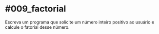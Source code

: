 # #009_factorial

Escreva um programa que solicite um número inteiro positivo ao usuário e calcule o fatorial desse número.
